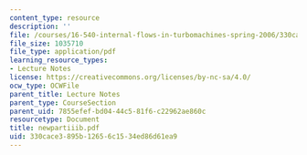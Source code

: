 ```yaml
---
content_type: resource
description: ''
file: /courses/16-540-internal-flows-in-turbomachines-spring-2006/330cace3895b12656c1534ed86d61ea9_newpartiiib.pdf
file_size: 1035710
file_type: application/pdf
learning_resource_types:
- Lecture Notes
license: https://creativecommons.org/licenses/by-nc-sa/4.0/
ocw_type: OCWFile
parent_title: Lecture Notes
parent_type: CourseSection
parent_uid: 7855efef-bd04-44c5-81f6-c22962ae860c
resourcetype: Document
title: newpartiiib.pdf
uid: 330cace3-895b-1265-6c15-34ed86d61ea9
---
```

